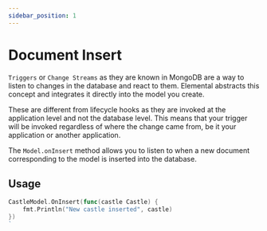 ```yaml
---
sidebar_position: 1
---
```


# Document Insert

`Triggers` or `Change Streams` as they are known in MongoDB are a way to listen to changes in the database and react to them. Elemental abstracts this concept and integrates it directly into the model you create.

These are different from lifecycle hooks as they are invoked at the application level and not the database level. This means that your trigger will be invoked regardless of where the change came from, be it your application or another application.

The `Model.onInsert` method allows you to listen to when a new document corresponding to the model is inserted into the database.

## Usage

```go
CastleModel.OnInsert(func(castle Castle) {
	fmt.Println("New castle inserted", castle)
})
`